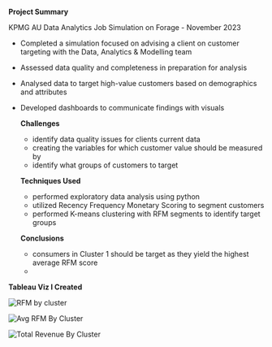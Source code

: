 **Project Summary**

KPMG AU Data Analytics Job Simulation on Forage - November 2023

- Completed a simulation focused on advising a client on customer targeting with the Data, Analytics & Modelling team
- Assessed data quality and completeness in preparation for analysis
- Analysed data to target high-value customers based on demographics and attributes
- Developed dashboards to communicate findings with visuals

  **Challenges**
  - identify data quality issues for clients current data
  - creating the variables for which customer value should be measured by
  - identify what groups of customers to target 

  **Techniques Used**
  - performed exploratory data analysis using python 
  - utilized Recency Frequency Monetary Scoring to segment customers
  - performed K-means clustering with RFM segments to identify target groups 

  **Conclusions**
  - consumers in Cluster 1 should be target as they yield the highest average RFM score 
  - 


  


**Tableau Viz I Created** 

![RFM by cluster](https://github.com/samgeles/KPMG-AU/assets/143467895/b513ea12-d430-496b-97cf-31bbf8eaf394)

![Avg RFM By Cluster](https://github.com/samgeles/KPMG-AU/assets/143467895/07e7ca2f-b896-4d58-bbe5-bf4556361300)

![Total Revenue By Cluster](https://github.com/samgeles/KPMG-AU/assets/143467895/40c8b0cb-3d71-4621-9f5e-17401e31bbe7)




